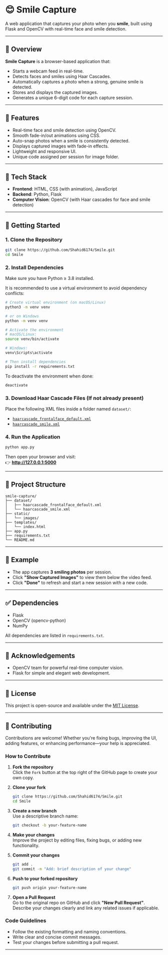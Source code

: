 # 😊 Smile Capture

A web application that captures your photo when you **smile**, built using Flask and OpenCV with real-time face and smile detection.

---

## 📸 Overview

**Smile Capture** is a browser-based application that:
- Starts a webcam feed in real-time.
- Detects faces and smiles using Haar Cascades.
- Automatically captures a photo when a strong, genuine smile is detected.
- Stores and displays the captured images.
- Generates a unique 6-digit code for each capture session.

---

## 🔧 Features

- Real-time face and smile detection using OpenCV.
- Smooth fade-in/out animations using CSS.
- Auto-snap photos when a smile is consistently detected.
- Displays captured images with fade-in effects.
- Lightweight and responsive UI.
- Unique code assigned per session for image folder.

---

## 🧠 Tech Stack

- **Frontend**: HTML, CSS (with animation), JavaScript
- **Backend**: Python, Flask
- **Computer Vision**: OpenCV (with Haar cascades for face and smile detection)

---

## 🚀 Getting Started

### 1. Clone the Repository

```bash
git clone https://github.com/Shahid6174/Smile.git
cd Smile
```

### 2. Install Dependencies

Make sure you have Python ≥ 3.8 installed.

It is recommended to use a virtual environment to avoid dependency conflicts:

```bash
# Create virtual environment (on macOS/Linux)
python3 -m venv venv

# or on Windows
python -m venv venv

# Activate the environment
# macOS/Linux:
source venv/bin/activate

# Windows:
venv\Scripts\activate

# Then install dependencies
pip install -r requirements.txt
```

To deactivate the environment when done:
```bash
deactivate
```

### 3. Download Haar Cascade Files (If not already present)

Place the following XML files inside a folder named `dataset/`:
- [`haarcascade_frontalface_default.xml`](https://github.com/opencv/opencv/blob/master/data/haarcascades/haarcascade_frontalface_default.xml)
- [`haarcascade_smile.xml`](https://github.com/opencv/opencv/blob/master/data/haarcascades/haarcascade_smile.xml)

### 4. Run the Application

```bash
python app.py
```

Then open your browser and visit:  
👉 **http://127.0.0.1:5000**

---

## 📁 Project Structure

```
smile-capture/
├── dataset/
│   ├── haarcascade_frontalface_default.xml
│   └── haarcascade_smile.xml
├── static/
│   └── images/
├── templates/
│   └── index.html
├── app.py
├── requirements.txt
└── README.md
```

---

## 📸 Example

- The app captures **3 smiling photos** per session.
- Click **"Show Captured Images"** to view them below the video feed.
- Click **"Done"** to refresh and start a new session with a new code.

---

## ✅ Dependencies

- Flask
- OpenCV (opencv-python)
- NumPy

All dependencies are listed in `requirements.txt`.

---

## 🙌 Acknowledgements

- OpenCV team for powerful real-time computer vision.
- Flask for simple and elegant web development.

---

## 📃 License

This project is open-source and available under the [MIT License](LICENSE).

---

## 🤝 Contributing

Contributions are welcome! Whether you're fixing bugs, improving the UI, adding features, or enhancing performance—your help is appreciated.

### How to Contribute

1. **Fork the repository**  
   Click the `Fork` button at the top right of the GitHub page to create your own copy.

2. **Clone your fork**  
   ```bash
   git clone https://github.com/Shahid6174/Smile.git
   cd Smile
   ```

3. **Create a new branch**  
   Use a descriptive branch name:
   ```bash
   git checkout -b your-feature-name
   ```

4. **Make your changes**  
   Improve the project by editing files, fixing bugs, or adding new functionality.

5. **Commit your changes**  
   ```bash
   git add .
   git commit -m "Add: brief description of your change"
   ```

6. **Push to your forked repository**  
   ```bash
   git push origin your-feature-name
   ```

7. **Open a Pull Request**  
   Go to the original repo on GitHub and click **"New Pull Request"**.  
   Describe your changes clearly and link any related issues if applicable.

### Code Guidelines

- Follow the existing formatting and naming conventions.
- Write clear and concise commit messages.
- Test your changes before submitting a pull request.

---